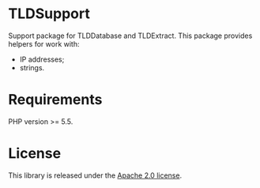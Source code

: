 # TLDSupport

Support package for TLDDatabase and TLDExtract. This package provides helpers for work with:
* IP addresses;
* strings.

# Requirements

PHP version >= 5.5.

# License
This library is released under the [Apache 2.0 license](LICENSE).